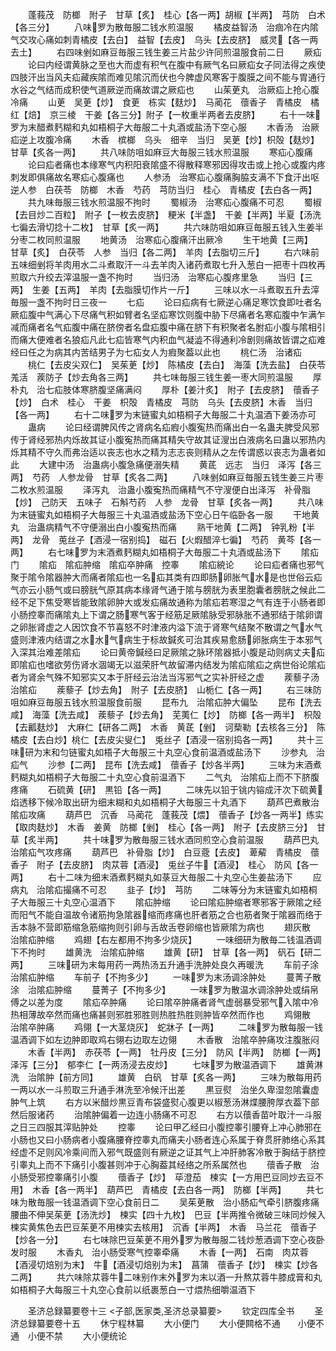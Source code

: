 <!-- { "loadSidebar": true } -->
　　蓬莪茂　防榔　附子　甘草【炙】　桂心【各一两】胡椒【半两】　芎防　白术【各三分】
　　八味罗为散毎服二钱水煎温服
　　橘皮益智汤　治痼冷在内隂气交攻心痛如刺青橘皮【去白】　益智【去皮】　乌头【去皮脐】　威灵【各一两去土】
　　右四味剉如麻豆毎服三钱生姜三片盐少许同煎温服食前二日
　　厥疝
　　论曰内经谓黄脉之至也大而虚有积气在腹中有厥气名曰厥疝女子同法得之疾使四肢汗出当风夫疝藏疾隂而难见隂沉而伏也今脾虚风寒客于腹膜之间不能与胃通行水谷之气结而成积使气道厥逆而痛故谓之厥疝也
　　山茱茰丸　治厥疝上抢心腹冷痛
　　山茰　吴茰【炒】　食茰　栋实【麸炒】　马蔺花　蘹香子　青橘皮　橘红【焙】　京三棱　干姜【各三分】附子【一枚重半两者去皮脐】
　　右十一味罗为末醋煮麫糊和丸如梧桐子大毎服二十丸酒或盐汤下空心服
　　木香汤　治厥疝逆上攻腹冷痛
　　木香　槟榔　乌头　细辛　当归　吴茰【炒】枳殻【麸炒】　甘草【炙各一两】
　　共八味防咀如麻豆大毎服三钱水煎温服
　　寒疝心腹痛
　　论曰疝者痛也本缘寒气内积阳衰隂盛不得散释寒邪因得攻击或上抢心或腹内疼刺发即俱痛故名寒疝心腹痛也
　　人参汤　治寒疝心腹痛胸脇支满不下食汗出呕逆人参　白茯苓　防榔　木香　芍药　芎防当归　桂心　青橘皮【去白各一两】
　　共九味毎服三钱水煎温服不拘时
　　蜀椒汤　治寒疝心腹痛不可忍
　　蜀椒【去目炒二百粒】　附子【一枚去皮脐】　粳米【半盏】　干姜【半两】半夏【汤洗七徧去滑切捻十二枚】　甘草【炙一两】
　　共六味防咀如麻豆毎服五钱入生姜半分枣二枚同煎温服
　　地黄汤　治寒疝心腹痛汗出厥冷
　　生干地黄【三两】　甘草【炙】　白茯苓　人参　当归【各二两】　羊肉【去脂切三斤】
　　右六味前五味细剉将羊肉用水二斗煮取汗一斗去羊肉入诸药煮取七升入葱白一把枣十四枚再煎取六升绞去滓温服一盏不拘时
　　当归汤　治寒疝心腹疼里急
　　当归【三两】　生姜【五两】　羊肉【去脂膜切作片一斤】
　　三味以水一斗煮取五升去滓毎服一盏不拘时日三夜一
　　七疝
　　论曰疝病有七厥逆心痛足寒饮食即吐者名厥疝腹中气满心下尽痛气积如臂者名坚疝寒饮则腹中胁下尽痛者名寒疝腹中乍满乍减而痛者名气疝腹中痛在脐傍者名盘疝腹中痛在脐下有积聚者名胕疝小腹与隂相引而痛大便难者名狼疝凡此七疝皆寒气内积血气凝澁不得通利冷剧则痛故皆谓之疝难经曰任之为病其内苦结男子为七疝女人为瘕聚葢以此也
　　桃仁汤　治诸疝
　　桃仁【去皮尖双仁】　吴茱茰【炒】　陈橘皮【去白】　海藻【洗去盐】　白茯苓　羗活　蒺防子【炒去角各三两】
　　共七味毎服三钱生姜一枣大同煎温服
　　厚朴丸　治七疝肢体寒脐腹坚痛满闷
　　厚朴【姜汁炙】　附子【去皮脐】　蘹香子【炒】　白术　桂心　干姜　枳殻　青橘皮　芎防　乌头【去皮脐】木香　当归【各一两】
　　右十二味罗为末链蜜丸如梧桐子大毎服二十丸温酒下姜汤亦可
　　蛊病
　　论曰经谓脾风传之肾病名疝瘕小腹寃热而痛出白一名蛊夫脾受风邪传于肾经邪热内烁故其证小腹寃热而痛其精失守故其证溲出白液病名曰蛊以邪热内烁其精不守久而弗治适以丧志也水之精为志志丧则精从之左传谓惑以丧志为蛊者如此
　　大建中汤　治蛊病小腹急痛便溺失精
　　黄茋　远志　当归　泽泻【各三两】　芍药　人参龙骨　甘草【炙各二两】
　　八味剉如麻豆毎服五钱生姜三片枣二枚水煎温服
　　泽泻丸　治蛊小腹寃热而痛精气不守溲便白出泽泻　补骨脂【炒】　己防天　五味子　石斛芍药　人参　龙骨　甘草【炙各一两】
　　共八味为末链蜜丸如梧桐子大毎服三十丸温酒或盐汤下空心日午临卧各一服
　　干地黄丸　治蛊病精气不守便溺出白小腹寃热而痛
　　熟干地黄【二两】　钟乳粉【半两】　龙骨　莵丝子【酒浸一宿别捣】　磁石【火煆醋淬七徧】　芍药　黄芩【各一两】
　　右七味罗为末酒煮麫糊丸如梧桐子大毎服二十丸酒或盐汤下
　　隂疝门
　　隂疝　隂疝肿缩　隂疝卒肿痛　控睾
　　隂疝綂论
　　论曰疝者痛也邪气聚于隂令隂器肿大而痛者隂疝也一名疝其类有四即肠卵胀气水是也世俗云疝气亦云小肠气或曰膀胱气原其病本缘肾气通于隂与膀胱为表里胞囊者膀胱之候此二经不足下焦受寒皆能致隂卵肿大或发疝痛故通称为隂疝若寒湿之气有连于小肠者即小肠控睾而痛隂丸上下谓之肠寒气客于经筋足厥隂脉受邪脉胀不通邪结于隂卵谓之卵胀肾虚之人因饮食不节喜怒不时津液内溢下流于肾寒气结聚不散谓之气水气盛则津液内结谓之水水气病生于标故鍼炙可治其疾易愈肠卵胀病生于本邪气入深其治难差隂疝
　　论曰黄帝鍼经曰足厥隂之脉环隂器抵小腹是动则病丈夫疝即隂疝也嗜欲劳伤肾水涸竭无以滋荣肝气故留滞内结发为隂疝隂疝之病世俗论隂疝者为肾余气殊不知邪实又本于肝经云治法当泻邪气之实补肝经之虚
　　蒺藜子汤　治隂疝
　　蒺藜子【炒去角】　附子【去皮脐】　山栀仁【各一两】
　　右三味防咀如麻豆毎服五钱水煎温服食前服
　　昆布九　治隂疝肿大偏坠
　　昆布【洗去咸】　海藻【洗去咸】　蒺藜子【炒去角】　芜荑仁【炒】　防榔【各一两半】　枳殻【去瓤麸炒】　大麻仁【研各二两】　木香　黄茋【剉】　诃蔾勒【去核各三分】　陈橘皮【去白炒】桃仁【去皮尖叟仁】　兎丝子【酒浸一宿别捣各一两】
　　共十三味研为末和匀链蜜丸如梧子大毎服三十丸空心食前温酒或盐汤下
　　沙参丸　治疝气
　　沙参【二两】　昆布【洗去咸】　蘹香子【炒各半两】
　　三味为末酒煮麫糊丸如梧桐子大毎服二十丸空心食前温酒下
　　二气丸　治隂疝上而不下脐腹疼痛
　　石硫黄【研】　黒铅【各一两】
　　二味先以铅于铫内镕成汗次下硫黄焰透移下候冷取出研为细末糊和丸如梧桐子大毎服三十丸酒下
　　葫芦巴煮散治隂疝攻痛
　　葫芦巴　沉香　马蔺花　蓬莪茂【煨】　蘹香子【炒各一两半】练实【取肉麸炒】　木香　姜黄　防榔【剉】　桂心【各一两】　附子【去皮脐三分】　甘草【炙半两】
　　共十味罗为散毎服三钱水酒同煎空心食前温服
　　葫芦巴丸　治隂疝气攻疼痛
　　葫芦巴　补骨脂【炒】　白豆蔲【去皮】　萆薢　青橘皮　蘹香子　附子【去皮脐】　肉苁蓉【酒浸】　兎丝子牛【酒浸】　桂心　防风【各一两】
　　右十二味为细末酒煮麫糊丸如菉豆大毎服二十丸空心生姜盐汤下
　　应病丸　治隂疝撮痛不可忍
　　韭子【炒】　芎防
　　二味等分为末链蜜丸如梧桐子大毎服三十丸空心温酒下
　　隂疝肿缩
　　论曰隂疝肿缩者寒邪客于厥隂之经而阳气不能自温故令诸筋拘急隂器缩而疼痛也肝者筋之合也筋者聚于隂器而络于舌本脉不营即筋缩急筋缩拘则引卵与舌故舌卷卵缩也皆厥隂为病也
　　翅灰散　治隂疝肿缩
　　鸡翅【右左都用不拘多少烧灰】
　　一味细研为散毎二钱温酒调下不拘时
　　雄黄洗　治隂疝肿缩
　　雄黄【研】　甘草【各一两】　矾石【研二两】
　　三味研为末每用药一两热汤五升通手洗肿处良久再暖洗
　　车前子涂　治隂疝肿缩
　　车前子【不拘多少】
　　一味罗为末汤调涂肿处
　　蔓菁子散涂　治隂疝肿缩
　　蔓菁子【不拘多少】
　　一味罗为散温水调涂肿处或绢帛傅之以差为度
　　隂疝卒肿痛
　　论曰隂卒肿痛者肾气虚弱暴受邪气入隂中冷热相薄故卒然而痛也痛甚则邪胜邪胜则热胜热胜则肿皆卒然而作也
　　鸡翎散　治隂卒肿痛
　　鸡翎【一大茎烧灰】　蛇牀子【一两】
　　二味罗为散每服一钱温酒调下如左边肿即取鸡右翎右边取左边翎
　　木香散　治隂卒肿痛攻注腹胀闷
　　木香【半两】　赤茯苓【一两】　牡丹皮【三分】　防风【半两】　防榔【一两】　泽泻【三分】　郁李仁【一两汤浸去皮炒】
　　七味罗为散温酒调下
　　雄黄淋洗　治隂肿【前方同】
　　雄黄　白矾　甘草【炙各一两】
　　三味为散每用药一两以水一斗煎取三升通手淋洗至冷候汗出差
　　黒豆熨　治坐久卑湿忽隂囊虚肿气上筑
　　右方以米醋炒黒豆青布袋盛熨心腹更以椒葱汤淋煠腰胯厚衣葢下部然后服诸药
　　治隂肿偏着一边连小肠痛不可忍
　　右方以蘹香苗叶取汁一斗服之日三四服其滓贴肿处
　　控睾
　　论曰甲乙经曰小腹控睾引腰脊上冲心肺邪在小肠也又曰小肠病者小腹痛腰脊控睾丸而痛夫小肠者连心系属于脊贯肝肺络心系其经虚不足则风冷乘间而入邪气既盛则有厥逆之证其气上冲肝肺客冷散于胸结于脐控引睾丸上而不下痛引小腹甚则冲于心胸葢其经络之所系属然也
　　蘹香子散　治小肠受邪控睾痛引小腹
　　蘹香子【炒】　荜澄茄　楝实【一方用巴豆同炒去豆不用】　木香【各一两半】　葫芦巴　青橘皮【去白各一两】　防榔【半两】
　　共七味为散毎服一钱温酒调下空心食前日二
　　吴茱茰散　治小肠疝气牵引脐腹疼痛腰曲不伸吴茱茰【汤洗炒】　楝实【四十九枚】　巴豆【半两推令微破三味同炒候入楝实黄焦色去巴豆茱茰不用楝实去核用】　沉香【半两】　木香　马兰花　蘹香子【炒各一分】
　　右七味除巴豆茱茰不用外罗为散毎服二钱炒葱酒调下空心夜卧发时服
　　木香丸　治小肠受寒气控睾牵痛
　　木香【一两】　石南　肉苁蓉【酒浸切焙别为末】　牛【酒浸切焙别为末】　菖蒲　蘹香子【炒】　楝实【炒各二两】
　　共六味除苁蓉牛二味别作末外罗为末以酒一升熬苁蓉牛膝成膏和丸如梧桐子大每服三十丸空心食前以纸裹葱白一寸煨热细嚼温酒下










　　圣济总録纂要卷十三
<子部,医家类,圣济总录纂要>
　　钦定四库全书
　　圣济总録纂要卷十五
　　休宁程林纂
　　大小便门
　　大小便闗格不通　　小便不通　小便不禁
　　大小便统论
